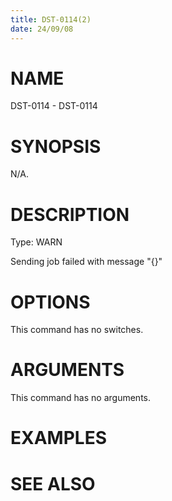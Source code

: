 ```yaml
---
title: DST-0114(2)
date: 24/09/08
---
```


# NAME

DST-0114 - DST-0114

# SYNOPSIS

N/A.

# DESCRIPTION

Type: WARN

Sending job failed with message \"{}\"

# OPTIONS

This command has no switches.

# ARGUMENTS

This command has no arguments.

# EXAMPLES

# SEE ALSO
